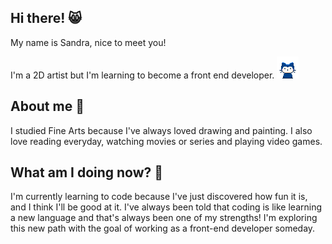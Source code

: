 ## Hi there! 😸
My name is Sandra, nice to meet you!

I'm a 2D artist but I'm learning to become a front end developer. <img src="mona-whisper.gif" width="35"/>

## About me 💭
I studied Fine Arts because I've always loved drawing and painting. I also love reading everyday, watching movies or series and playing video games.

## What am I doing now? 🌱
I'm currently learning to code because I've just discovered how fun it is, and I think I'll be good at it. I've always been told that coding is like learning a new language and that's always been one of my strengths! I'm exploring this new path with the goal of working as a front-end developer someday.

